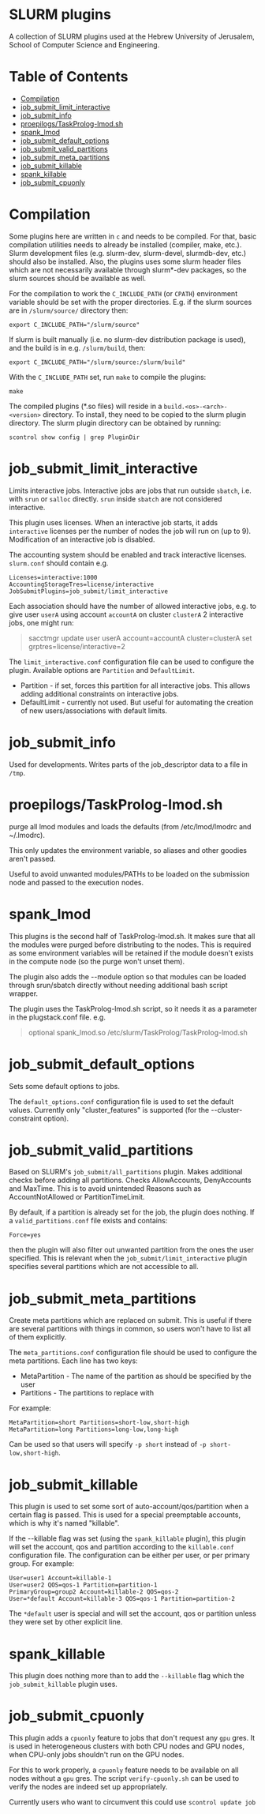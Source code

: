 # SLURM plugins

A collection of SLURM plugins used at the Hebrew University of Jerusalem,
School of Computer Science and Engineering.

# Table of Contents

* [Compilation](#compilation)
* [job_submit_limit_interactive](#job_submit_limit_interactive)
* [job_submit_info](#job_submit_info)
* [proepilogs/TaskProlog-lmod.sh](#proepilogstaskprolog-lmodsh)
* [spank_lmod](#spank_lmod)
* [job_submit_default_options](#job_submit_default_options)
* [job_submit_valid_partitions](#job_submit_valid_partitions)
* [job_submit_meta_partitions](#job_submit_meta_partitions)
* [job_submit_killable](#job_submit_killable)
* [spank_killable](#spank_killable)
* [job_submit_cpuonly](#job_submit_cpuonly)

# Compilation

Some plugins here are written in `c` and needs to be compiled. For that, basic
compilation utilities needs to already be installed (compiler, make,
etc.). Slurm development files (e.g. slurm-dev, slurm-devel, slurmdb-dev, etc.)
should also be installed. Also, the plugins uses some slurm header files which
are not necessarily available through slurm*-dev packages, so the slurm sources
should be available as well.

For the compilation to work the `C_INCLUDE_PATH` (or `CPATH`) environment
variable should be set with the proper directories. E.g. if the slurm sources
are in `/slurm/source/` directory then:
```
export C_INCLUDE_PATH="/slurm/source"
```
If slurm is built manually (i.e. no slurm-dev distribution package is used), and
the build is in e.g. `/slurm/build`, then:
```
export C_INCLUDE_PATH="/slurm/source:/slurm/build"
```

With the `C_INCLUDE_PATH` set, run `make` to compile the plugins:
```
make
```

The compiled plugins (*.so files) will reside in a
`build.<os>-<arch>-<version>` directory.  To install, they need to be copied to
the slurm plugin directory. The slurm plugin directory can be obtained by
running:
```
scontrol show config | grep PluginDir
```

# job\_submit\_limit\_interactive

Limits interactive jobs. Interactive jobs are jobs that run outside `sbatch`,
i.e. with `srun` or `salloc` directly. `srun` inside `sbatch` are not
considered interactive.

This plugin uses licenses. When an interactive job starts, it adds
`interactive` licenses per the number of nodes the job will run
on (up to 9). Modification of an interactive job is disabled.

The accounting system should be enabled and track interactive licenses.
`slurm.conf` should contain e.g.

```
Licenses=interactive:1000
AccountingStorageTres=license/interactive
JobSubmitPlugins=job_submit/limit_interactive
```

Each association should have the number of allowed interactive jobs, e.g. to
give user `userA` using account `accountA` on cluster `clusterA` 2 interactive
jobs, one might run:
> sacctmgr update user userA account=accountA cluster=clusterA set grptres=license/interactive=2

The `limit_interactive.conf` configuration file can be used to configure the
plugin. Available options are `Partition` and `DefaultLimit`.
* Partition - if set, forces this partition for all interactive jobs. This
  allows adding additional constraints on interactive jobs.
* DefaultLimit - currently not used. But useful for automating the creation of
  new users/associations with default limits. 

# job\_submit\_info

Used for developments. Writes parts of the job\_descriptor data to a file in
`/tmp`.

# proepilogs/TaskProlog-lmod.sh

purge all lmod modules and loads the defaults (from /etc/lmod/lmodrc and
~/.lmodrc).

This only updates the environment variable, so aliases and other goodies aren't
passed.

Useful to avoid unwanted modules/PATHs to be loaded on the submission node and
passed to the execution nodes.

# spank\_lmod

This plugins is the second half of TaskProlog-lmod.sh. It makes sure that all
the modules were purged before distributing to the nodes. This is required as
some environment variables will be retained if the module doesn't exists in the
compute node (so the purge won't unset them).

The plugin also adds the --module option so that modules can be loaded through
srun/sbatch directly without needing additional bash script wrapper.

The plugin uses the TaskProlog-lmod.sh script, so it needs it as a parameter in
the plugstack.conf file. e.g.

> optional spank_lmod.so /etc/slurm/TaskProlog/TaskProlog-lmod.sh

# job\_submit\_default\_options

Sets some default options to jobs.

The `default_options.conf` configuration file is used to set the default
values. Currently only "cluster_features" is supported (for the
--cluster-constraint option).

# job\_submit\_valid\_partitions

Based on SLURM's `job_submit/all_partitions` plugin. Makes additional checks
before adding all partitions. Checks AllowAccounts, DenyAccounts and
MaxTime. This is to avoid unintended Reasons such as AccountNotAllowed or
PartitionTimeLimit.

By default, if a partition is already set for the job, the plugin does
nothing. If a `valid_partitions.conf` file exists and contains:
```
Force=yes
```
then the plugin will also filter out unwanted partition from the ones the user
specified. This is relevant when the `job_submit/limit_interactive` plugin
specifies several partitions which are not accessible to all.

# job\_submit\_meta\_partitions

Create meta partitions which are replaced on submit. This is useful if there
are several partitions with things in common, so users won't have to list all
of them explicitly.

The `meta_partitions.conf` configuration file should be used to configure the
meta partitions. Each line has two keys:
* MetaPartition - The name of the partition as should be specified by the user
* Partitions - The partitions to replace with

For example:
```
MetaPartition=short Partitions=short-low,short-high
MetaPartition=long Partitions=long-low,long-high
```

Can be used so that users will specify `-p short` instead of `-p
short-low,short-high`.

# job\_submit\_killable

This plugin is used to set some sort of auto-account/qos/partition when a
certain flag is passed. This is used for a special preemptable accounts, which
is why it's named "killable".

If the --killable flag was set (using the `spank_killable` plugin), this plugin
will set the account, qos and partition according to the `killable.conf`
configuration file. The configuration can be either per user, or per primary
group. For example:
```
User=user1 Account=killable-1
User=user2 QOS=qos-1 Partition=partition-1
PrimaryGroup=group2 Account=killable-2 QOS=qos-2
User=*default Account=killable-3 QOS=qos-1 Partition=partition-2
```
The `*default` user is special and will set the account, qos or partition
unless they were set by other explicit line.

# spank\_killable

This plugin does nothing more than to add the `--killable` flag which the
`job_submit_killable` plugin uses.

# job\_submit\_cpuonly

This plugin adds a `cpuonly` feature to jobs that don't request any `gpu`
gres. It is used in heterogeneous clusters with both CPU nodes and GPU nodes,
when CPU-only jobs shouldn't run on the GPU nodes.

For this to work properly, a `cpuonly` feature needs to be available on all
nodes without a `gpu` gres. The script `verify-cpuonly.sh` can be used to
verify the nodes are indeed set up appropriately.

Currently users who want to circumvent this could use `scontrol update job`
